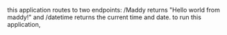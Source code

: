 this application routes to two endpoints: /Maddy returns "Hello world from maddy!" and /datetime returns the current time and date. 
to run this application, 